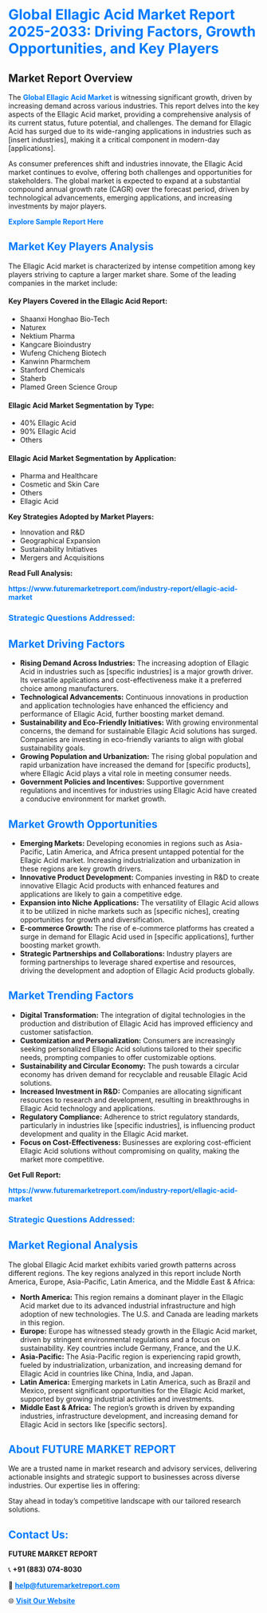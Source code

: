 <h1 style="color: #007BFF;">Global Ellagic Acid Market Report 2025-2033: Driving Factors, Growth Opportunities, and Key Players</h1>

<section id="overview">
<h2>Market Report Overview</h2>
<p>The <a href="https://www.futuremarketreport.com/industry-report/ellagic-acid-market" style="color: #007BFF; text-decoration: none;"><strong>Global Ellagic Acid Market</strong></a> is witnessing significant growth, driven by increasing demand across various industries. This report delves into the key aspects of the Ellagic Acid market, providing a comprehensive analysis of its current status, future potential, and challenges. The demand for Ellagic Acid has surged due to its wide-ranging applications in industries such as [insert industries], making it a critical component in modern-day [applications].</p>
<p>As consumer preferences shift and industries innovate, the Ellagic Acid market continues to evolve, offering both challenges and opportunities for stakeholders. The global market is expected to expand at a substantial compound annual growth rate (CAGR) over the forecast period, driven by technological advancements, emerging applications, and increasing investments by major players.</p>
</section>

<section id="overview">
<p><a href="https://www.futuremarketreport.com/request-sample/reportId=122427" style="color: #007BFF; text-decoration: none;"><strong>Explore Sample Report Here</strong></a></p>
</section>

<section id="key-players">
<h2 style="color: #007BFF;">Market Key Players Analysis</h2>
<p>The Ellagic Acid market is characterized by intense competition among key players striving to capture a larger market share. Some of the leading companies in the market include:</p>
<h4>Key Players Covered in the Ellagic Acid Report:</h4>
<ul><li>Shaanxi Honghao Bio-Tech</li><li>Naturex</li><li>Nektium Pharma</li><li>Kangcare Bioindustry</li><li>Wufeng Chicheng Biotech</li><li>Kanwinn Pharmchem</li><li>Stanford Chemicals</li><li>Staherb</li><li>Plamed Green Science Group</li></ul>
<h4>Ellagic Acid Market Segmentation by Type:</h4>
<ul><li>40% Ellagic Acid</li><li>90% Ellagic Acid</li><li>Others</li></ul>

<h4>Ellagic Acid Market Segmentation by Application:</h4>
<ul><li>Pharma and Healthcare</li><li>Cosmetic and Skin Care</li><li>Others</li><li>Ellagic Acid</li></ul>
<p><strong>Key Strategies Adopted by Market Players:</strong></p>
<ul>
<li>Innovation and R&D</li>
<li>Geographical Expansion</li>
<li>Sustainability Initiatives</li>
<li>Mergers and Acquisitions</li>
</ul>
</section>

<section>
<p><strong>Read Full Analysis: </strong></p><a href="https://www.futuremarketreport.com/industry-report/ellagic-acid-market" style="color: #007BFF; text-decoration: none;"><strong>https://www.futuremarketreport.com/industry-report/ellagic-acid-market</strong></a>
<h3 style="color: #007BFF;">Strategic Questions Addressed:</h3>
</section>

<section id="driving-factors">
<h2 style="color: #007BFF;">Market Driving Factors</h2>
<ul>
<li><strong>Rising Demand Across Industries:</strong> The increasing adoption of Ellagic Acid in industries such as [specific industries] is a major growth driver. Its versatile applications and cost-effectiveness make it a preferred choice among manufacturers.</li>
<li><strong>Technological Advancements:</strong> Continuous innovations in production and application technologies have enhanced the efficiency and performance of Ellagic Acid, further boosting market demand.</li>
<li><strong>Sustainability and Eco-Friendly Initiatives:</strong> With growing environmental concerns, the demand for sustainable Ellagic Acid solutions has surged. Companies are investing in eco-friendly variants to align with global sustainability goals.</li>
<li><strong>Growing Population and Urbanization:</strong> The rising global population and rapid urbanization have increased the demand for [specific products], where Ellagic Acid plays a vital role in meeting consumer needs.</li>
<li><strong>Government Policies and Incentives:</strong> Supportive government regulations and incentives for industries using Ellagic Acid have created a conducive environment for market growth.</li>
</ul>
</section>

<section id="growth-opportunities">
<h2 style="color: #007BFF;">Market Growth Opportunities</h2>
<ul>
<li><strong>Emerging Markets:</strong> Developing economies in regions such as Asia-Pacific, Latin America, and Africa present untapped potential for the Ellagic Acid market. Increasing industrialization and urbanization in these regions are key growth drivers.</li>
<li><strong>Innovative Product Development:</strong> Companies investing in R&D to create innovative Ellagic Acid products with enhanced features and applications are likely to gain a competitive edge.</li>
<li><strong>Expansion into Niche Applications:</strong> The versatility of Ellagic Acid allows it to be utilized in niche markets such as [specific niches], creating opportunities for growth and diversification.</li>
<li><strong>E-commerce Growth:</strong> The rise of e-commerce platforms has created a surge in demand for Ellagic Acid used in [specific applications], further boosting market growth.</li>
<li><strong>Strategic Partnerships and Collaborations:</strong> Industry players are forming partnerships to leverage shared expertise and resources, driving the development and adoption of Ellagic Acid products globally.</li>
</ul>
</section>

<section id="trending-factors">
<h2 style="color: #007BFF;">Market Trending Factors</h2>
<ul>
<li><strong>Digital Transformation:</strong> The integration of digital technologies in the production and distribution of Ellagic Acid has improved efficiency and customer satisfaction.</li>
<li><strong>Customization and Personalization:</strong> Consumers are increasingly seeking personalized Ellagic Acid solutions tailored to their specific needs, prompting companies to offer customizable options.</li>
<li><strong>Sustainability and Circular Economy:</strong> The push towards a circular economy has driven demand for recyclable and reusable Ellagic Acid solutions.</li>
<li><strong>Increased Investment in R&D:</strong> Companies are allocating significant resources to research and development, resulting in breakthroughs in Ellagic Acid technology and applications.</li>
<li><strong>Regulatory Compliance:</strong> Adherence to strict regulatory standards, particularly in industries like [specific industries], is influencing product development and quality in the Ellagic Acid market.</li>
<li><strong>Focus on Cost-Effectiveness:</strong> Businesses are exploring cost-efficient Ellagic Acid solutions without compromising on quality, making the market more competitive.</li>
</ul>
</section>

<section>
<p><strong>Get Full Report: </strong></p><a href="https://www.futuremarketreport.com/industry-report/ellagic-acid-market" style="color: #007BFF; text-decoration: none;"><strong>https://www.futuremarketreport.com/industry-report/ellagic-acid-market</strong></a>
<h3 style="color: #007BFF;">Strategic Questions Addressed:</h3>
</section>


<section id="regional-analysis">
<h2 style="color: #007BFF;">Market Regional Analysis</h2>
<p>The global Ellagic Acid market exhibits varied growth patterns across different regions. The key regions analyzed in this report include North America, Europe, Asia-Pacific, Latin America, and the Middle East & Africa:</p>
<ul>
<li><strong>North America:</strong> This region remains a dominant player in the Ellagic Acid market due to its advanced industrial infrastructure and high adoption of new technologies. The U.S. and Canada are leading markets in this region.</li>
<li><strong>Europe:</strong> Europe has witnessed steady growth in the Ellagic Acid market, driven by stringent environmental regulations and a focus on sustainability. Key countries include Germany, France, and the U.K.</li>
<li><strong>Asia-Pacific:</strong> The Asia-Pacific region is experiencing rapid growth, fueled by industrialization, urbanization, and increasing demand for Ellagic Acid in countries like China, India, and Japan.</li>
<li><strong>Latin America:</strong> Emerging markets in Latin America, such as Brazil and Mexico, present significant opportunities for the Ellagic Acid market, supported by growing industrial activities and investments.</li>
<li><strong>Middle East & Africa:</strong> The region’s growth is driven by expanding industries, infrastructure development, and increasing demand for Ellagic Acid in sectors like [specific sectors].</li>
</ul>
</section>

<footer>
<h2 style="color: #007BFF;">About FUTURE MARKET REPORT</h2>
<p>We are a trusted name in market research and advisory services, delivering actionable insights and strategic support to businesses across diverse industries. Our expertise lies in offering:</p>

<p>Stay ahead in today’s competitive landscape with our tailored research solutions.</p>

<h2 style="color: #007BFF;">Contact Us:</h2>
<p><strong>FUTURE MARKET REPORT</strong></p>
<p>📞 <strong>+91 (883) 074-8030</strong></p>
<p>📧 <strong><a href="mailto:help@futuremarketreport.com" style="color: #007BFF;">help@futuremarketreport.com</a></strong></p>
<p>🌐 <strong><a href="https://www.futuremarketreport.com/" style="color: #007BFF;">Visit Our Website</a></strong></p>
</footer>